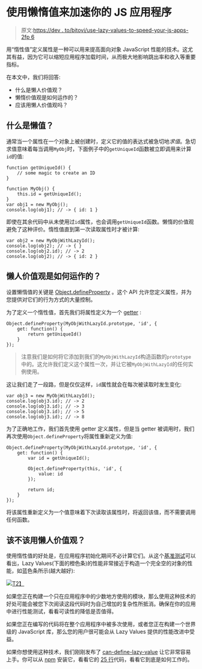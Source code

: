 # 使用懒惰值来加速你的 JS 应用程序

> 原文:[https://dev . to/bitovi/use-lazy-values-to-speed-your-js-apps-2fp 6](https://dev.to/bitovi/use-lazy-values-to-speed-up-your-js-apps-2fp6)

用“惰性值”定义属性是一种可以用来提高面向对象 JavaScript 性能的技术。这尤其有益，因为它可以缩短应用程序加载时间，从而极大地影响跳出率和收入等重要指标。

在本文中，我们将回答:

*   什么是懒人价值观？
*   懒惰价值观是如何运作的？
*   应该用懒人价值观吗？

## [](#what-is-a-lazy-value)什么是懒值？

通常当一个属性在一个对象上被创建时，定义它的值的表达式被急切地*求值*。急切求值意味着每当调用`MyObj`时，下面例子中的`getUniqueId`函数被立即调用来计算`id`的值:

```
function getUniqueId() {
    // some magic to create an ID
}

function MyObj() {
    this.id = getUniqueId();
}
var obj1 = new MyObj();
console.log(obj1); // -> { id: 1 } 
```

即使在其余代码中从未使用过`id`属性，也会调用`getUniqueId`函数。懒惰的价值观避免了这种评价。惰性值直到第一次读取属性时才被计算:

```
var obj2 = new MyObjWithLazyId();
console.log(obj2); // -> { }
console.log(obj2.id); // -> 2
console.log(obj2); // -> { id: 2 } 
```

## [](#how-do-lazy-values-work)懒人价值观是如何运作的？

设置懒惰值的关键是 [Object.defineProperty](https://developer.mozilla.org/en-US/docs/Web/JavaScript/Reference/Global_Objects/Object/defineProperty) 。这个 API 允许您定义属性，并为您提供对它们的行为方式的大量控制。

为了定义一个惰性值，首先我们将属性定义为一个 [getter](https://dev.togetter) :

```
Object.defineProperty(MyObjWithLazyId.prototype, 'id', {
    get: function() {
        return getUniqueId()
    }
}); 
```

> 注意我们是如何将它添加到我们的`MyObjWithLazyId`构造函数的`prototype`中的。这允许我们定义这个属性一次，并让它被`MyObjWithLazyId`的任何实例使用。

这让我们走了一段路，但是仅仅这样，`id`属性就会在每次被读取时发生变化:

```
var obj3 = new MyObjWithLazyId();
console.log(obj3.id); // -> 2
console.log(obj3.id); // -> 3
console.log(obj3.id); // -> 5
console.log(obj3.id); // -> 8 
```

为了正确地工作，我们首先使用 getter 定义属性，但是当 getter 被调用时，我们再次使用`Object.defineProperty`将属性重新定义为值:

```
Object.defineProperty(MyObjWithLazyId.prototype, 'id', {
    get: function() {
        var id = getUniqueId();

        Object.defineProperty(this, 'id', {
            value: id
        });

        return id;
    }
}); 
```

将该属性重新定义为一个值意味着下次读取该属性时，将返回该值，而不需要调用任何函数。

## [](#should-you-use-lazy-values)该不该用懒人价值观？

使用惰性值的好处是，在应用程序初始化期间不必计算它们。从这个[基准测试](https://jsbench.github.io/#3da95139f6e8599bd44386e958220621)可以看出，Lazy Values(下面的橙色条)的性能非常接近于构造一个完全空的对象的性能，如蓝色条所示(越大越好):

[![](../Images/39f3d70899ce1395c1a32315f72da6cc.png)T2】](https://res.cloudinary.com/practicaldev/image/fetch/s--UlQtyJB5--/c_limit%2Cf_auto%2Cfl_progressive%2Cq_auto%2Cw_880/https://lh6.googleusercontent.com/ivc_D5KWaFAUCURLN19lZeO4eCEzZePrDRZuQSIJYbxTcZfoOUoxOeoynW8G50tlHCYIPmPDjT7iJLPeHwPVVZ6qe5UD5k9K0D-brg3_GY3sUZeo4TLCtdq5KD0ph7EdqXAj1geu)

如果您正在构建一个只在应用程序中的少数地方使用的模块，那么使用这种技术的好处可能会被您下次阅读这段代码时为自己增加的复杂性所抵消。确保在你的应用中进行性能测试，看看可读性的降低是否值得。

如果您正在编写的代码将在整个应用程序中被多次使用，或者您正在构建一个世界级的 JavaScript 库，那么您的用户很可能会从 Lazy Values 提供的性能改进中受益。

如果你想使用这种技术，我们刚刚发布了 [can-define-lazy-value](https://canjs.com/doc/can-define-lazy-value.html) 让它非常容易上手。你可以从 [npm](https://www.npmjs.com/package/can-define-lazy-value) 安装它，看看它的 [25 行](https://github.com/canjs/can-define-lazy-value/blob/4c8529d566f33eb6566bbb9da93e003192545e85/dist/cjs/define-lazy-value.js)代码，看看它到底是如何工作的。